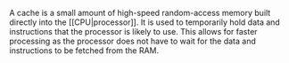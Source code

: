 A cache is a small amount of high-speed random-access memory built directly into the [[CPU|processor]]. It is used to temporarily hold data and instructions that the processor is likely to use. This allows for faster processing as the processor does not have to wait for the data and instructions to be fetched from the RAM.